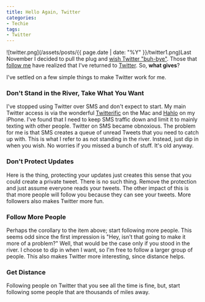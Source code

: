 ```yaml
---
title: Hello Again, Twitter
categories:
- Techie
tags:
- Twitter
---
```


![twitter.png](/assets/posts/{{ page.date | date: "%Y" }}/twitter1.png)Last November I decided to pull the plug and [wish Twitter "buh-bye"](/thingelstad/buh-bye-twitter).  Those that [follow me](http://twitter.com/thingles) have realized that I've returned to [Twitter](http://twitter.com/). So, **what gives**?

I've settled on a few simple things to make Twitter work for me.

### Don't Stand in the River, Take What You Want

I've stopped using Twitter over SMS and don't expect to start. My main Twitter access is via the wonderful [Twitterific](http://iconfactory.com/software/twitterrific) on the Mac and [Hahlo](http://hahlo.com/) on my iPhone. I've found that I need to keep SMS traffic down and limit it to mainly texting with other people. Twitter on SMS became obnoxious. The problem for me is that SMS creates a queue of unread Tweets that you need to catch up with. This is what I refer to as not standing in the river. Instead, just dip in when you wish. No worries if you missed a bunch of stuff. It's old anyway.

### Don't Protect Updates

Here is the thing, protecting your updates just creates this sense that you could create a private tweet. There is no such thing. Remove the protection and just assume everyone reads your tweets. The other impact of this is that more people will follow you because they can see your tweets. More followers also makes Twitter more fun.

### Follow More People

Perhaps the corollary to the item above; start following more people. This seems odd since the first impression is "Hey, isn't that going to make it more of a problem?" Well, that would be the case only if you stood in the river. I choose to dip in when I want, so I'm free to follow a larger group of people. This also makes Twitter more interesting, since distance helps.

### Get Distance

Following people on Twitter that you see all the time is fine, but, start following some people that are thousands of miles away.
